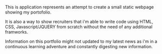 This is application represents an attempt to create a small static webpage showing my portofolio. 

It is also a way to show recruiters that i'm able to write code using HTML, CSS, Javascript/JQUERY from scratch without the need of any additional framworks.

Information on this portfolio might not updated to my latest news as i'm in a continuous learning adventure and constantly digesting new information. 